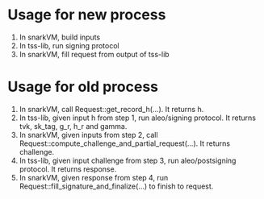 # Usage for new process

1. In snarkVM, build inputs
2. In tss-lib, run signing protocol
3. In snarkVM, fill request from output of tss-lib

# Usage for old process

1. In snarkVM, call Request::get_record_h(...). It returns h.
2. In tss-lib, given input h from step 1, run aleo/signing protocol. It returns tvk, sk_tag, g_r, h_r and gamma.
3. In snarkVM, given inputs from step 2, call Request::compute_challenge_and_partial_request(...). It returns challenge.
4. In tss-lib, given input challenge from step 3, run aleo/postsigning protocol. It returns response.
5. In snarkVM, given response from step 4, run Request::fill_signature_and_finalize(...) to finish to request.
